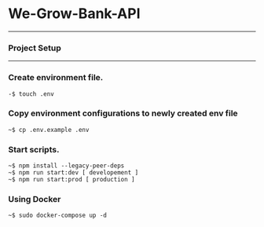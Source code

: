 
# We-Grow-Bank-API
***

### Project Setup
***

### Create environment file.
    -$ touch .env 
### Copy environment configurations to newly created env file
    ~$ cp .env.example .env


### Start scripts.
    ~$ npm install --legacy-peer-deps
    ~$ npm run start:dev [ developement ]
    ~$ npm run start:prod [ production ]

### Using Docker 
    ~$ sudo docker-compose up -d